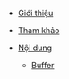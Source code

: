 * [Giới thiệu](#giới-thiệu) 

* [Tham khảo](#tham-khảo) 

* [Nội dung](#nội-dung) 
    * [Buffer](#buffer) 